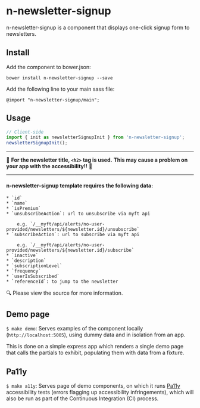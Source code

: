 # n-newsletter-signup

n-newsletter-signup is a component that displays one-click signup form to newsletters.

## Install

Add the component to bower.json:

`bower install n-newsletter-signup --save`

Add the following line to your main sass file:

`@import "n-newsletter-signup/main";`


## Usage


```javascript
// Client-side
import { init as newsletterSignupInit } from 'n-newsletter-signup';
newsletterSignupInit();
```
---
:rotating_light:
**For the newsletter title, `<h2>` tag is used.**
**This may cause a problem on your app with the accessibility!!** :rotating_light:

---

#### n-newsletter-signup template requires the following data:
	* `id`
	* `name`
	* `isPremium`
	* `unsubscribeAction`: url to unsubscribe via myft api

		e.g. `/__myft/api/alerts/no-user-provided/newsletters/${newsletter.id}/unsubscribe`
	* `subscribeAction`: url to subscribe via myft api

		e.g. `/__myft/api/alerts/no-user-provided/newsletters/${newsletter.id}/subscribe`
	* `inactive`
	* `description`
	* `subscriptionLevel`
	* `frequency`
	* `userIsSubscribed`
	* `referenceId`: to jump to the newsletter

:mag: Please view the source for more information.

## Demo page
`$ make demo`: Serves examples of the component locally (`http://localhost:5005`), using dummy data and in isolation from an app.

This is done on a simple express app which renders a single demo page that calls the partials to exhibit, populating them with data from a fixture.

## Pa11y
`$ make a11y`: Serves page of demo components, on which it runs [Pa11y](http://pa11y.org/) accessibility tests (errors flagging up accessibility infringements), which will also be run as part of the Continuous Integration (CI) process.

